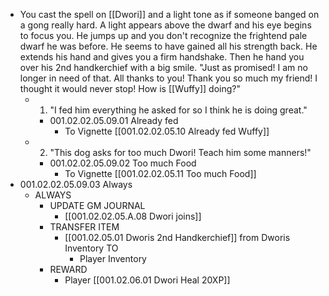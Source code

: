 - You cast the spell on [[Dwori]] and a light tone as if someone banged on a gong really hard. A light appears above the dwarf and his eye begins to focus you. He jumps up and you don't recognize the frightend pale dwarf he was before. He seems to have gained all his strength back. He extends his hand and gives you a firm handshake. Then he hand you over his 2nd handkerchief with a big smile. "Just as promised! I am no longer in need of that. All thanks to you! Thank you so much my friend! I thought it would never stop! How is [[Wuffy]] doing?"
	- 1. "I fed him everything he asked for so I think he is doing great."
		- 001.02.02.05.09.01 Already fed
			- To Vignette [[001.02.02.05.10 Already fed Wuffy]]
	- 2. "This dog asks for too much Dwori! Teach him some manners!"
		- 001.02.02.05.09.02 Too much Food
			- To Vignette [[001.02.02.05.11 Too much Food]]
- 001.02.02.05.09.03 Always
	- ALWAYS
		- UPDATE GM JOURNAL
			- [[001.02.02.05.A.08 Dwori joins]]
		- TRANSFER ITEM
			- [[001.02.05.01 Dworis 2nd Handkerchief]] from Dworis Inventory TO
				- Player Inventory
		- REWARD
			- Player [[001.02.06.01 Dwori Heal 20XP]]